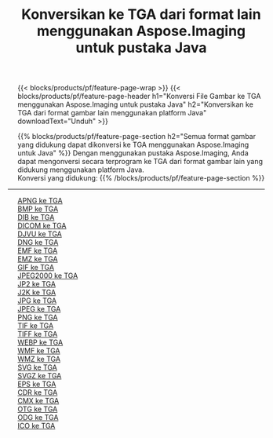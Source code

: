 ﻿---
title: Konversikan ke TGA dari format lain menggunakan Aspose.Imaging untuk pustaka Java 
weight: 3920
url: /id/java/conversion/to/tga 
lang: id
langdirlevel: 2
locales: zh-hans,ja,it,ru,de,es,fr,nl,id,lt,pl,pt,vi,tr,ko,zh-hant,ar,hi,th,sv,cs,uk,he
description: Menggunakan Aspose.Imaging Anda dapat mengonversi ke TGA dari format lain menggunakan Java
---

{{< blocks/products/pf/feature-page-wrap >}}
{{< blocks/products/pf/feature-page-header h1="Konversi File Gambar ke TGA menggunakan Aspose.Imaging untuk pustaka Java" h2="Konversikan ke TGA dari format gambar lain menggunakan platform Java" downloadText="Unduh" >}}


{{% blocks/products/pf/feature-page-section  h2="Semua format gambar yang didukung dapat dikonversi ke TGA menggunakan Aspose.Imaging untuk Java" %}}
Dengan menggunakan pustaka Aspose.Imaging, Anda dapat mengonversi secara terprogram ke TGA dari format gambar lain yang didukung menggunakan platform Java.
<br/>
Konversi yang didukung:
{{% /blocks/products/pf/feature-page-section %}}
<div class="container-fluid productfamilypage bg-gray">
    <div class="convertypes bg-gray agp-content section">
        <div class="container">
		<hr style="margin-left:-20px;"/>
		<div class="row other-converters">
		    <div class='col-md-2 other-converter remove-lp remove-rp'><a href="/imaging/id/java/conversion/apng-to-tga" >APNG ke TGA</a></div>
<div class='col-md-2 other-converter remove-lp remove-rp'><a href="/imaging/id/java/conversion/bmp-to-tga" >BMP ke TGA</a></div>
<div class='col-md-2 other-converter remove-lp remove-rp'><a href="/imaging/id/java/conversion/dib-to-tga" >DIB ke TGA</a></div>
<div class='col-md-2 other-converter remove-lp remove-rp'><a href="/imaging/id/java/conversion/dicom-to-tga" >DICOM ke TGA</a></div>
<div class='col-md-2 other-converter remove-lp remove-rp'><a href="/imaging/id/java/conversion/djvu-to-tga" >DJVU ke TGA</a></div>
<div class='col-md-2 other-converter remove-lp remove-rp'><a href="/imaging/id/java/conversion/dng-to-tga" >DNG ke TGA</a></div>
<div class='col-md-2 other-converter remove-lp remove-rp'><a href="/imaging/id/java/conversion/emf-to-tga" >EMF ke TGA</a></div>
<div class='col-md-2 other-converter remove-lp remove-rp'><a href="/imaging/id/java/conversion/emz-to-tga" >EMZ ke TGA</a></div>
<div class='col-md-2 other-converter remove-lp remove-rp'><a href="/imaging/id/java/conversion/gif-to-tga" >GIF ke TGA</a></div>
<div class='col-md-2 other-converter remove-lp remove-rp'><a href="/imaging/id/java/conversion/jpeg2000-to-tga" >JPEG2000 ke TGA</a></div>
<div class='col-md-2 other-converter remove-lp remove-rp'><a href="/imaging/id/java/conversion/jp2-to-tga" >JP2 ke TGA</a></div>
<div class='col-md-2 other-converter remove-lp remove-rp'><a href="/imaging/id/java/conversion/j2k-to-tga" >J2K ke TGA</a></div>
<div class='col-md-2 other-converter remove-lp remove-rp'><a href="/imaging/id/java/conversion/jpg-to-tga" >JPG ke TGA</a></div>
<div class='col-md-2 other-converter remove-lp remove-rp'><a href="/imaging/id/java/conversion/jpeg-to-tga" >JPEG ke TGA</a></div>
<div class='col-md-2 other-converter remove-lp remove-rp'><a href="/imaging/id/java/conversion/png-to-tga" >PNG ke TGA</a></div>
<div class='col-md-2 other-converter remove-lp remove-rp'><a href="/imaging/id/java/conversion/tif-to-tga" >TIF ke TGA</a></div>
<div class='col-md-2 other-converter remove-lp remove-rp'><a href="/imaging/id/java/conversion/tiff-to-tga" >TIFF ke TGA</a></div>
<div class='col-md-2 other-converter remove-lp remove-rp'><a href="/imaging/id/java/conversion/webp-to-tga" >WEBP ke TGA</a></div>
<div class='col-md-2 other-converter remove-lp remove-rp'><a href="/imaging/id/java/conversion/wmf-to-tga" >WMF ke TGA</a></div>
<div class='col-md-2 other-converter remove-lp remove-rp'><a href="/imaging/id/java/conversion/wmz-to-tga" >WMZ ke TGA</a></div>
<div class='col-md-2 other-converter remove-lp remove-rp'><a href="/imaging/id/java/conversion/svg-to-tga" >SVG ke TGA</a></div>
<div class='col-md-2 other-converter remove-lp remove-rp'><a href="/imaging/id/java/conversion/svgz-to-tga" >SVGZ ke TGA</a></div>
<div class='col-md-2 other-converter remove-lp remove-rp'><a href="/imaging/id/java/conversion/eps-to-tga" >EPS ke TGA</a></div>
<div class='col-md-2 other-converter remove-lp remove-rp'><a href="/imaging/id/java/conversion/cdr-to-tga" >CDR ke TGA</a></div>
<div class='col-md-2 other-converter remove-lp remove-rp'><a href="/imaging/id/java/conversion/cmx-to-tga" >CMX ke TGA</a></div>
<div class='col-md-2 other-converter remove-lp remove-rp'><a href="/imaging/id/java/conversion/otg-to-tga" >OTG ke TGA</a></div>
<div class='col-md-2 other-converter remove-lp remove-rp'><a href="/imaging/id/java/conversion/odg-to-tga" >ODG ke TGA</a></div>
<div class='col-md-2 other-converter remove-lp remove-rp'><a href="/imaging/id/java/conversion/ico-to-tga" >ICO ke TGA</a></div>
                </div>
        </div>
    </div>
</div>
<br/>

